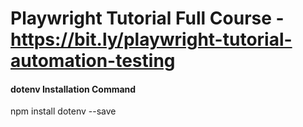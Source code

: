 # Playwright Tutorial Full Course - https://bit.ly/playwright-tutorial-automation-testing

#### dotenv Installation Command
npm install dotenv --save
